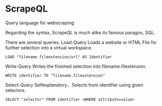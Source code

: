 # ScrapeQL
Query language for webscraping

Regarding the syntax, ScrapeQL is much alike its famous paragon, SQL.

There are several queries.
Load-Query
Loads a website or HTML File for further selection into a virtual workspace.
```
LOAD "filename.fileextension/url" AS Identifier
```

Write-Query
Writes the finished selection into filename.filextension.
```
WRITE identifier TO "filename.fileextension"
```


Select-Query
Selfexplanatory... Selects from identifier using given selectors.
```
SELECT "selector" FROM identifier <WHERE attribute=value>
```

